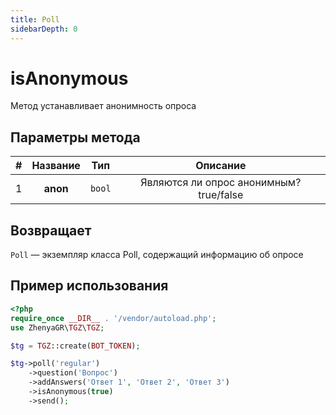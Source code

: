 ```yaml
---
title: Poll
sidebarDepth: 0
---
```


# isAnonymous
Метод устанавливает анонимность опроса

## Параметры метода
| # | Название |  Тип   |                Описание                 |
|:-:|:--------:|:------:|:---------------------------------------:|
| 1 | **anon** | `bool` | Являются ли опрос анонимным? true/false |

## Возвращает
`Poll` — экземпляр класса Poll, содержащий информацию об опросе

## Пример использования
```php
<?php
require_once __DIR__ . '/vendor/autoload.php';
use ZhenyaGR\TGZ\TGZ;

$tg = TGZ::create(BOT_TOKEN);

$tg->poll('regular')
    ->question('Вопрос')
    ->addAnswers('Ответ 1', 'Ответ 2', 'Ответ 3')
    ->isAnonymous(true)
    ->send();
```